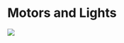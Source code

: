 Motors and Lights
=================
<p align "center">
<img src = http://upload.wikimedia.org/wikipedia/commons/c/cb/RBG-LED.jpg>
</p>
